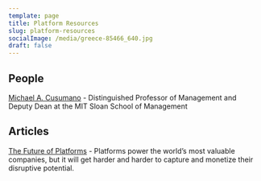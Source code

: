 ```yaml
---
template: page
title: Platform Resources
slug: platform-resources
socialImage: /media/greece-85466_640.jpg
draft: false
---
```


## People

[Michael A. Cusumano](https://mitsloan.mit.edu/faculty/directory/michael-a-cusumano) - Distinguished Professor of Management and Deputy Dean at the MIT Sloan School of Management

## Articles

[The Future of Platforms](https://sloanreview.mit.edu/article/the-future-of-platforms/) - Platforms power the world’s most valuable companies, but it will get harder and harder to capture and monetize their disruptive potential.